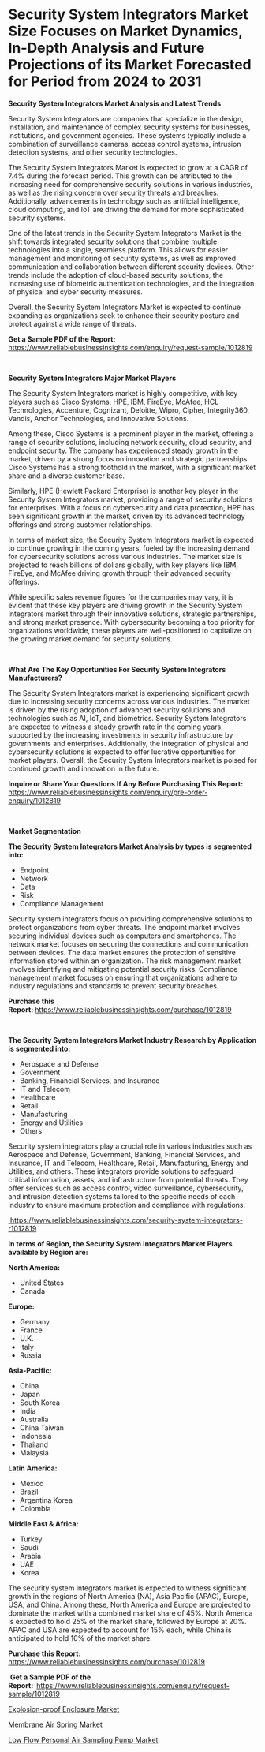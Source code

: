 <p><h1>Security System Integrators Market Size Focuses on Market Dynamics, In-Depth Analysis and Future Projections of its Market Forecasted for Period from 2024 to 2031</h1></p><p><strong>Security System Integrators Market Analysis and Latest Trends</strong></p>
<p><p>Security System Integrators are companies that specialize in the design, installation, and maintenance of complex security systems for businesses, institutions, and government agencies. These systems typically include a combination of surveillance cameras, access control systems, intrusion detection systems, and other security technologies.</p><p>The Security System Integrators Market is expected to grow at a CAGR of 7.4% during the forecast period. This growth can be attributed to the increasing need for comprehensive security solutions in various industries, as well as the rising concern over security threats and breaches. Additionally, advancements in technology such as artificial intelligence, cloud computing, and IoT are driving the demand for more sophisticated security systems.</p><p>One of the latest trends in the Security System Integrators Market is the shift towards integrated security solutions that combine multiple technologies into a single, seamless platform. This allows for easier management and monitoring of security systems, as well as improved communication and collaboration between different security devices. Other trends include the adoption of cloud-based security solutions, the increasing use of biometric authentication technologies, and the integration of physical and cyber security measures.</p><p>Overall, the Security System Integrators Market is expected to continue expanding as organizations seek to enhance their security posture and protect against a wide range of threats.</p></p>
<p><strong>Get a Sample PDF of the Report:&nbsp;</strong> <a href="https://www.reliablebusinessinsights.com/enquiry/request-sample/1012819">https://www.reliablebusinessinsights.com/enquiry/request-sample/1012819</a></p>
<p>&nbsp;</p>
<p><strong>Security System Integrators Major Market Players</strong></p>
<p><p>The Security System Integrators market is highly competitive, with key players such as Cisco Systems, HPE, IBM, FireEye, McAfee, HCL Technologies, Accenture, Cognizant, Deloitte, Wipro, Cipher, Integrity360, Vandis, Anchor Technologies, and Innovative Solutions.</p><p>Among these, Cisco Systems is a prominent player in the market, offering a range of security solutions, including network security, cloud security, and endpoint security. The company has experienced steady growth in the market, driven by a strong focus on innovation and strategic partnerships. Cisco Systems has a strong foothold in the market, with a significant market share and a diverse customer base.</p><p>Similarly, HPE (Hewlett Packard Enterprise) is another key player in the Security System Integrators market, providing a range of security solutions for enterprises. With a focus on cybersecurity and data protection, HPE has seen significant growth in the market, driven by its advanced technology offerings and strong customer relationships.</p><p>In terms of market size, the Security System Integrators market is expected to continue growing in the coming years, fueled by the increasing demand for cybersecurity solutions across various industries. The market size is projected to reach billions of dollars globally, with key players like IBM, FireEye, and McAfee driving growth through their advanced security offerings.</p><p>While specific sales revenue figures for the companies may vary, it is evident that these key players are driving growth in the Security System Integrators market through their innovative solutions, strategic partnerships, and strong market presence. With cybersecurity becoming a top priority for organizations worldwide, these players are well-positioned to capitalize on the growing market demand for security solutions.</p></p>
<p>&nbsp;</p>
<p><strong>What Are The Key Opportunities For Security System Integrators Manufacturers?</strong></p>
<p><p>The Security System Integrators market is experiencing significant growth due to increasing security concerns across various industries. The market is driven by the rising adoption of advanced security solutions and technologies such as AI, IoT, and biometrics. Security System Integrators are expected to witness a steady growth rate in the coming years, supported by the increasing investments in security infrastructure by governments and enterprises. Additionally, the integration of physical and cybersecurity solutions is expected to offer lucrative opportunities for market players. Overall, the Security System Integrators market is poised for continued growth and innovation in the future.</p></p>
<p><strong>Inquire or Share Your Questions If Any Before Purchasing This Report:</strong> <a href="https://www.reliablebusinessinsights.com/enquiry/pre-order-enquiry/1012819">https://www.reliablebusinessinsights.com/enquiry/pre-order-enquiry/1012819</a></p>
<p>&nbsp;</p>
<p><strong>Market Segmentation</strong></p>
<p><strong>The Security System Integrators Market Analysis by types is segmented into:</strong></p>
<p><ul><li>Endpoint</li><li>Network</li><li>Data</li><li>Risk</li><li>Compliance Management</li></ul></p>
<p><p>Security system integrators focus on providing comprehensive solutions to protect organizations from cyber threats. The endpoint market involves securing individual devices such as computers and smartphones. The network market focuses on securing the connections and communication between devices. The data market ensures the protection of sensitive information stored within an organization. The risk management market involves identifying and mitigating potential security risks. Compliance management market focuses on ensuring that organizations adhere to industry regulations and standards to prevent security breaches.</p></p>
<p><strong>Purchase this Report:&nbsp;</strong><a href="https://www.reliablebusinessinsights.com/purchase/1012819">https://www.reliablebusinessinsights.com/purchase/1012819</a></p>
<p>&nbsp;</p>
<p><strong>The Security System Integrators Market Industry Research by Application is segmented into:</strong></p>
<p><ul><li>Aerospace and Defense</li><li>Government</li><li>Banking, Financial Services, and Insurance</li><li>IT and Telecom</li><li>Healthcare</li><li>Retail</li><li>Manufacturing</li><li>Energy and Utilities</li><li>Others</li></ul></p>
<p><p>Security system integrators play a crucial role in various industries such as Aerospace and Defense, Government, Banking, Financial Services, and Insurance, IT and Telecom, Healthcare, Retail, Manufacturing, Energy and Utilities, and others. These integrators provide solutions to safeguard critical information, assets, and infrastructure from potential threats. They offer services such as access control, video surveillance, cybersecurity, and intrusion detection systems tailored to the specific needs of each industry to ensure maximum protection and compliance with regulations.</p></p>
<p><a href="https://www.reliablebusinessinsights.com/security-system-integrators-r1012819">&nbsp;https://www.reliablebusinessinsights.com/security-system-integrators-r1012819</a></p>
<p><strong>In terms of Region, the Security System Integrators Market Players available by Region are:</strong></p>
<p>
    <p> <strong> North America: </strong>
        <ul>
            <li>United States</li>
            <li>Canada</li>
        </ul>
        </p> 
    <p> <strong> Europe: </strong>
        <ul>
            <li>Germany</li>
            <li>France</li>
            <li>U.K.</li>
            <li>Italy</li>
            <li>Russia</li>
        </ul>
        </p> 
    <p> <strong> Asia-Pacific: </strong>
        <ul>
            <li>China</li>
            <li>Japan</li>
            <li>South Korea</li>
            <li>India</li>
            <li>Australia</li>
            <li>China Taiwan</li>
            <li>Indonesia</li>
            <li>Thailand</li>
            <li>Malaysia</li>
        </ul>
        </p> 
    <p> <strong> Latin America: </strong>
        <ul>
            <li>Mexico</li>
            <li>Brazil</li>
            <li>Argentina Korea</li>
            <li>Colombia</li>
        </ul>
        </p> 
    <p> <strong> Middle East & Africa: </strong>
        <ul>
            <li>Turkey</li>
            <li>Saudi</li>
            <li>Arabia</li>
            <li>UAE</li>
            <li>Korea</li>
        </ul>
    </p>
    </p>
<p><p>The security system integrators market is expected to witness significant growth in the regions of North America (NA), Asia Pacific (APAC), Europe, USA, and China. Among these, North America and Europe are projected to dominate the market with a combined market share of 45%. North America is expected to hold 25% of the market share, followed by Europe at 20%. APAC and USA are expected to account for 15% each, while China is anticipated to hold 10% of the market share.</p></p>
<p><strong>Purchase this Report: </strong><a href="https://www.reliablebusinessinsights.com/purchase/1012819">https://www.reliablebusinessinsights.com/purchase/1012819</a></p>
<p>&nbsp;<strong>Get a Sample PDF of the Report:&nbsp;&nbsp;</strong><a href="https://www.reliablebusinessinsights.com/enquiry/request-sample/1012819">https://www.reliablebusinessinsights.com/enquiry/request-sample/1012819</a></p>
<p><strong></strong></p>
<p><p><a href="https://github.com/AndreanneHane2023/Market-Research-Report-List-1/blob/main/explosion-proof-enclosure-market.md">Explosion-proof Enclosure Market</a></p><p><a href="https://github.com/jodemen/Market-Research-Report-List-3/blob/main/membrane-air-spring-market.md">Membrane Air Spring Market</a></p><p><a href="https://github.com/RyleeBauch2023/Market-Research-Report-List-1/blob/main/low-flow-personal-air-sampling-pump-market.md">Low Flow Personal Air Sampling Pump Market</a></p></p>